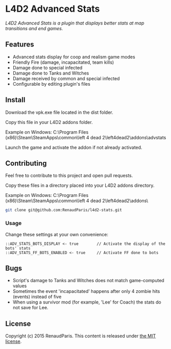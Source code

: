 L4D2 Advanced Stats
===================

*L4D2 Advanced Stats is a plugin that displays better stats at map transitions and end games.*

Features
--------

* Advanced stats display for coop and realism game modes
* Friendly Fire (damage, incapacitated, team kills)
* Damage done to special infected
* Damage done to Tanks and Witches
* Damage received by common and special infected
* Configurable by editing plugin's files

Install
-------

Download the vpk.exe file located in the dist folder.

Copy this file in your L4D2 addons folder.

Example on Windows: C:\Program Files (x86)\Steam\SteamApps\common\left 4 dead 2\left4dead2\addons\advstats

Launch the game and activate the addon if not already activated.

Contributing
------------

Feel free to contribute to this project and open pull requests.

Copy these files in a directory placed into your L4D2 addons directory.

Example on Windows: C:\Program Files (x86)\Steam\SteamApps\common\left 4 dead 2\left4dead2\addons\

```bash
git clone git@github.com:RenaudParis/l4d2-stats.git
```

### Usage

Change these settings at your own convenience:

```squirrel
::ADV_STATS_BOTS_DISPLAY <- true 		// Activate the display of the bots' stats
::ADV_STATS_FF_BOTS_ENABLED <- true 	// Activate FF done to bots
```

Bugs
----

* Script's damage to Tanks and Witches does not match game-computed values
* Sometimes the event 'incapacitated' happens after only 4 zombie hits (events) instead of five
* When using a survivor mod (for example, 'Lee' for Coach) the stats do not save for Lee.


License
-------

Copyright (c) 2015 RenaudParis.
This content is released under [the MIT license](https://github.com/RenaudParis/l4d2-stats/blob/master/LICENSE).